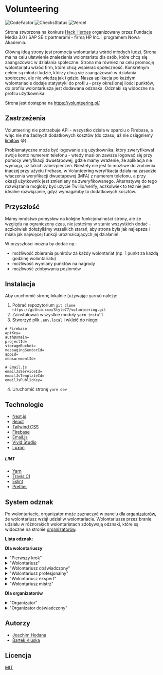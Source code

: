 # Volunteering
![CodeFactor](https://www.codefactor.io/repository/github/style77/volunteering/badge) ![ChecksStatus](https://img.shields.io/github/checks-status/style77/volunteering/main) ![Vercel](https://vercelbadge.vercel.app/api/style77/volunteering)

Strona stworzona na konkurs [Hack Heroes](https://hackheroes.pl/) organizowany przez Fundacje Media 3.0 i SAP SE z partnerami - firmą HP Inc. i programem Nowa Akademia.

Główną ideą strony jest promocja wolontariatu wśród młodych ludzi. Strona ma na celu ułatwienie znalezienia wolontariatu dla osób, które chcą się zaangażować w działania społeczne. Strona ma również na celu promocję wolontariatu wśród firm, które chcą wspierać społeczność. Konkretnym celem są młodzi ludzie, którzy chcą się zaangażować w działania społeczne, ale nie wiedzą jak i gdzie. 
Nasza aplikacja po każdym wolontariacie dodaje statystyki do profilu - przy określonej ilości punktów, do profilu wolontariusza jest dodawana odznaka. Odznaki są widoczne na profilu użytkownika. 

Strona jest dostępna na https://volunteering.pl/

## Zastrzeżenia

Volunteering nie potrzebuje API - wszystko działa w oparciu o Firebase, a więc nie ma żadnych dodatkowych kosztów (do czasu, aż nie osiągniemy [limitów](https://cloud.google.com/firestore/quotas) 😁).

Problematyczne może być logowanie się użytkownika, który zweryfikował swoje konto numerem telefonu - wtedy musi on zawsze logować się przy pomocy weryfikacji dwuetapowej, gdzie mamy wrażenie, że aplikacja nie wymaga, aż takich zabezpieczeń.
Niestety nie jest to możliwe do zrobienia inaczej przy użyciu firebase, w Volunteering weryfikacja działa na zasadzie właczenia weryfikacji dwuetapowej (MFA) z numerem telefonu, a przy okazji użytkownik jest zmieniany na zweryfikowanego.
Alternatywą do tego rozwiązania mogłoby być użycie Twillio/verify, aczkolwiek to też nie jest idealne rozwiązanie, gdyż wymagałoby to dodatkowych kosztów.

## Przyszłość

Mamy mnóstwo pomysłow na kolejne funkcjonalności strony, ale ze względu na ograniczony czas, nie jesteśmy w stanie wszystkich dodać - aczkolwiek dołożyliśmy wszelkich starań, aby strona była jak najlepsza i miała jak najwięcej funkcji urozmaicających jej działanie!

W przyszłości można by dodać np.:
- możliwość zbierania punktów za każdy wolontariat (np. 1 punkt za każdą godzinę wolontariatu)
- możliwość wymiany punktów na nagrody
- możliwość zdobywania poziomów

## Instalacja

Aby uruchomić stronę lokalnie (używając yarna) należy:

1. Pobrać repozytorium `git clone https://github.com/Style77/volunteering.git`
2. Zainstalować wszystkie moduły `yarn install`
3. Stworzyć plik `.env.local` i wkleić do niego:

```env
# Firebase
apiKey=
authDomain=
projectId=
storageBucket=
messagingSenderId=
appId=
measurementId=

# Email.js
emailJsServiceId=
emailJsTemplateId=
emailJsPublicKey=
```

4. Uruchomić stronę `yarn dev`

## Technologie

- [Next.js](https://nextjs.org/)
- [React](https://reactjs.org/)
- [Tailwind CSS](https://tailwindcss.com/)
- [Firebase](https://firebase.google.com/)
- [Email.js](https://www.emailjs.com/)
- [Vivid Studio](https://vivid.lol/)
- [Luxon](https://moment.github.io/luxon/)

##### LINT
- [Yarn](https://yarnpkg.com/)
- [Travis CI](https://travis-ci.org/)
- [Eslint](https://eslint.org/)
- [Prettier](https://prettier.io/)

## System odznak

Po wolontariacie, organizator może zaznaczyć w panelu dla [organizatorów](https://volunteering.pl/dashboard), że wolontariusz wziął udział w wolontariacie. Wolontariusze przez branie udziału w różnorakich wolontariatach zdobywają odznaki, które są widoczne na stronie [organizatorów](https://volunteering.pl/profile).

**Lista odznak:**

**Dla wolontariuszy**

<details>
<summary>"Pierwszy krok"</summary> 
- za pierwszy udział w wolontariacie
</details>
<details>
<summary>"Wolontariusz"</summary>
- za udział w 5 wolontariatach
</details>
<details>
<summary>"Wolontariusz doświadczony"</summary>
- za udział w 10 wolontariatach
</details>
<details>
<summary>"Wolontariusz profesjonalny"</summary>
- za udział w 20 wolontariatach
</details>
<details>
<summary>"Wolontariusz ekspert"</summary>
- za udział w 50 wolontariatach
</details>
<details>
<summary>"Wolontariusz mistrz"</summary>
- za udział w 100 wolontariatach
</details>

**Dla organizatorów**

<details>
<summary>"Organizator"</summary>
- za utworzenie pierwszego wolontariatu
</details>
<details>
<summary>"Organizator doświadczony"</summary>
- za utworzenie 5 wolontariatów
</details>

## Autorzy

- [Joachim Hodana](https://github.com/Style77)
- [Bartek Kluska](https://github.com/kluczi)

## Licencja

[MIT](https://choosealicense.com/licenses/mit/)